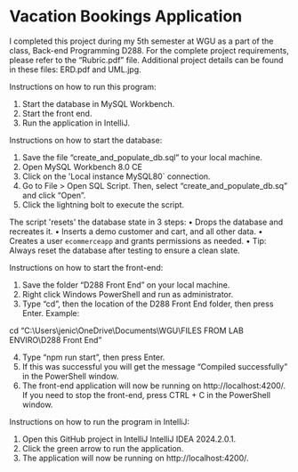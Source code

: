 # Vacation Bookings Application
I completed this project during my 5th semester at WGU as a part of the class, Back-end Programming D288.
For the complete project requirements, please refer to the “Rubric.pdf” file. Additional project details can be found in these files: ERD.pdf and UML.jpg.

Instructions on how to run this program:
1.	Start the database in MySQL Workbench.
2.	Start the front end.
3.	Run the application in IntelliJ.

Instructions on how to start the database:
1.	Save the file “create_and_populate_db.sql” to your local machine.
2.	Open MySQL Workbench 8.0 CE
3.	Click on the 'Local instance MySQL80` connection.
4.	Go to File > Open SQL Script.  Then, select “create_and_populate_db.sq” and click “Open”.
5.	Click the lightning bolt to execute the script.

The script 'resets' the database state in 3 steps:
•	Drops the database and recreates it.
•	Inserts a demo customer and cart, and all other data.
•	Creates a user `ecommerceapp` and grants permissions as needed.
•	Tip: Always reset the database after testing to ensure a clean slate.

Instructions on how to start the front-end:
1.	Save the folder “D288 Front End” on your local machine.
2.	Right click Windows PowerShell and run as administrator.
3.	Type “cd”, then the location of the D288 Front End folder, then press Enter.  Example: 

cd “C:\Users\jenic\OneDrive\Documents\WGU\FILES FROM LAB ENVIRO\D288 Front End”

4.	Type “npm run start”, then press Enter.
5.	If this was successful you will get the message “Compiled successfully” in the PowerShell window.
6.	The front-end application will now be running on http://localhost:4200/.
If you need to stop the front-end, press CTRL + C in the PowerShell window. 


Instructions on how to run the program in IntelliJ:
1.	Open this GitHub project in IntelliJ IntelliJ IDEA 2024.2.0.1.
2.	 Click the green arrow to run the application.
3.	The application will now be running on http://localhost:4200/.
